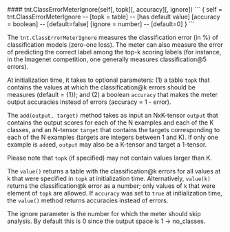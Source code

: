 <a name="ClassErrorMeterIgnore">
#### tnt.ClassErrorMeterIgnore(self[, topk][, accuracy][, ignore])
```
{
   self     = tnt.ClassErrorMeterIgnore  -- 
  [topk     = table]                     --  [has default value]
  [accuracy = boolean]                   --  [default=false]
  [ignore   = number]                    --  [default=0]
}
```

The `tnt.ClassErrorMeterIgnore` measures the classification error (in %) of
classification models (zero-one loss). The meter can also measure the error of
predicting the correct label among the top-k scoring labels (for instance, in
the Imagenet competition, one generally measures classification@5 errors).

At initialization time, it takes to optional parameters: (1) a table
`topk` that contains the values at which the classification@k errors should be
measures (default = {1}); and (2) a boolean `accuracy` that makes the meter
output accuracies instead of errors (accuracy = 1 - error).

The `add(output, target)` method takes as input an NxK-tensor `output` that
contains the output scores for each of the N examples and each of the K classes,
and an N-tensor `target` that contains the targets corresponding to each of the
N examples (targets are integers between 1 and K). If only one example is
`add`ed, `output` may also be a K-tensor and target a 1-tensor.

Please note that `topk` (if specified) may not contain values larger than K.

The `value()` returns a table with the classification@k errors for all values
at k that were specified in `topk` at initialization time. Alternatively,
`value(k)` returns the classification@k error as a number; only values of `k`
that were element of `topk` are allowed. If `accuracy` was set to `true` at
initialization time, the `value()` method returns accuracies instead of errors.

The ignore parameter is the number for which the meter should skip analysis. By
default this is 0 since the output space is 1 -> no_classes.
